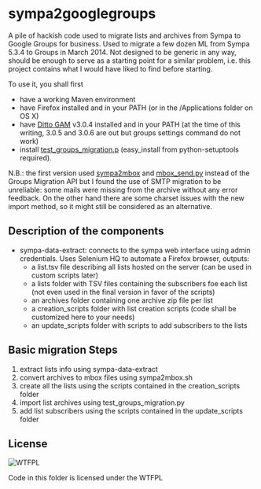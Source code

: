 sympa2googlegroups
==================

A pile of hackish code used to migrate lists and archives from Sympa to Google Groups for business. Used to migrate a few dozen ML from Sympa 5.3.4 to Groups in March 2014. Not designed to be generic in any way, should be enough to serve as a starting point for a similar problem, i.e. this project contains what I would have liked to find before starting.

To use it, you shall first 

- have a working Maven environment
- have Firefox installed and in your PATH (or in the /Applications folder on OS X)
- have [Ditto GAM](|https://code.google.com/p/google-apps-manager/) v3.0.4 installed and in your PATH (at the time of this writing, 3.0.5 and 3.0.6 are out but groups settings command do not work)
- install [test_groups_migration.p](https://github.com/google/enterprise-deployments/blob/master/apps/python/groups/test_groups_migration.py) (easy_install from python-setuptools required).

N.B.: the first version used [sympa2mbox](http://6.ptmc.org/323/) and [mbox_send.py](https://gist.github.com/wojdyr/1176398) instead of the Groups Migration API but I found the use of SMTP migration to be unreliable: some mails were missing from the archive without any error feedback. On the other hand there are some charset issues with the new import method, so it might still be considered as an alternative.

Description of the components
-------------

- sympa-data-extract: connects to the sympa web interface using admin credentials. Uses Selenium HQ to automate a Firefox browser, outputs:
  + a list.tsv file describing all lists hosted on the server (can be used in custom scripts later)
  + a lists folder with TSV files containing the subscribers foe each list (not even used in the final version in favor of the scripts)
  + an archives folder containing one archive zip file per list
  + a creation_scripts folder with list creation scripts (code shall be customized here to your needs)
  + an update_scripts folder with scripts to add subscribers to the lists

Basic migration Steps
-------------

1. extract lists info using sympa-data-extract
1. convert archives to mbox files using sympa2mbox.sh
1. create all the lists using the scripts contained in the creation_scripts folder
1. import list archives using test_groups_migration.py
1. add list subscribers using the scripts contained in the update_scripts folder

License
-------------

![WTFPL](http://www.wtfpl.net/wp-content/uploads/2012/12/wtfpl-badge-2.png)

Code in this folder is licensed under the WTFPL
